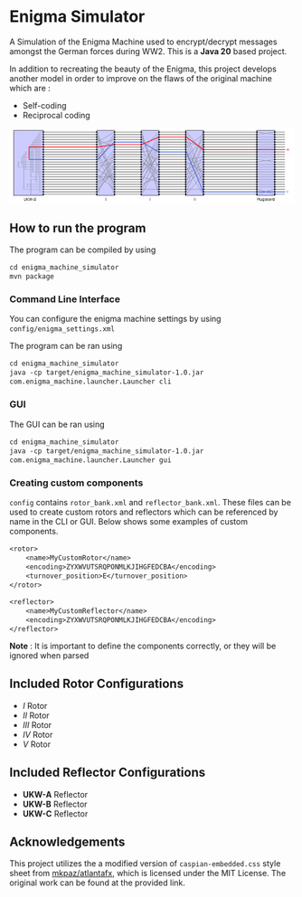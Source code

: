 # Enigma Simulator
A Simulation of the Enigma Machine used to encrypt/decrypt messages amongst the German forces during WW2. This is a **Java 20** based project.

In addition to recreating the beauty of the Enigma, this project develops another model in order to improve on the flaws of the original machine which are :
* Self-coding
* Reciprocal coding

![alt](docs/images/Enigma_gif.gif)

## How to run the program
The program can be compiled by using
```
cd enigma_machine_simulator
mvn package
```
### Command Line Interface
You can configure the enigma machine settings by using `config/enigma_settings.xml`

The program can be ran using 
```
cd enigma_machine_simulator
java -cp target/enigma_machine_simulator-1.0.jar com.enigma_machine.launcher.Launcher cli
```
### GUI
The GUI can be ran using
```
cd enigma_machine_simulator
java -cp target/enigma_machine_simulator-1.0.jar com.enigma_machine.launcher.Launcher gui
```

### Creating custom components
`config` contains `rotor_bank.xml` and `reflector_bank.xml`. These files can be used to create custom rotors and reflectors which can be referenced by name in the CLI or GUI. Below shows some examples of custom components.

```
<rotor>
    <name>MyCustomRotor</name>
    <encoding>ZYXWVUTSRQPONMLKJIHGFEDCBA</encoding>
    <turnover_position>E</turnover_position>
</rotor>
```
```
<reflector>
    <name>MyCustomReflector</name>
    <encoding>ZYXWVUTSRQPONMLKJIHGFEDCBA</encoding>
</reflector>
```
**Note** : It is important to define the components correctly, or they will be ignored when parsed

## Included Rotor Configurations
- $I$ Rotor
- $II$ Rotor
- $III$ Rotor
- $IV$ Rotor
- $V$ Rotor

## Included Reflector Configurations
- **UKW-A** Reflector
- **UKW-B** Reflector
- **UKW-C** Reflector

## Acknowledgements
This project utilizes the a modified version of `caspian-embedded.css` style sheet from [mkpaz/atlantafx](https://github.com/mkpaz/atlantafx), which is licensed under the MIT License. The original work can be found at the provided link.



